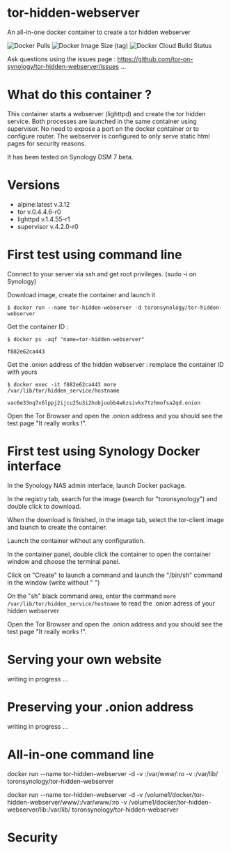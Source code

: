 # tor-hidden-webserver
An all-in-one docker container to create a tor hidden webserver

![Docker Pulls](https://img.shields.io/docker/pulls/toronsynology/tor-hidden-webserver?style=for-the-badge) ![Docker Image Size (tag)](https://img.shields.io/docker/image-size/toronsynology/tor-hidden-webserver/latest?style=for-the-badge) ![Docker Cloud Build Status](https://img.shields.io/docker/cloud/build/toronsynology/tor-hidden-webserver?style=for-the-badge)

Ask questions using the issues page : https://github.com/tor-on-synology/tor-hidden-webserver/issues ...

# What do this container ?

This container starts a webserver (lighttpd) and create the tor hidden service. Both processes are launched in the same container using supervisor. No need to expose a port on the docker container or to configure router. The webserver is configured to only serve static html pages for security reasons. 

It has been tested on Synology DSM 7 beta.

# Versions

- alpine:latest v.3.12
- tor v.0.4.4.6-r0 
- lighttpd v.1.4.55-r1
- supervisor v.4.2.0-r0



# First test using command line

Connect to your server via ssh and get root privileges. (sudo -i on Synology)

Download image, create the container and launch it

```$ docker run --name tor-hidden-webserver -d toronsynology/tor-hidden-webserver```
      
Get the container ID :

```$ docker ps -aqf "name=tor-hidden-webserver"```

```f882e62ca443```


Get the .onion address of the hidden webserver : remplace the container ID with yours

```$ docker exec -it f882e62ca443 more /var/lib/tor/hidden_service/hostname```

```vac6e33nq7x6lppj2ijcu25u3i2hobjuubb4w6zsivkx7tzhmofsa2qd.onion```

Open the Tor Browser and open the .onion address and you should see the test page "It really works !".



# First test using Synology Docker interface

In the Synology NAS admin interface, launch Docker package.

In the registry tab, search for the image (search for "toronsynology") and double click to download.

When the download is finished, in the image tab, select the tor-client image and launch to create the container.

Launch the container without any configuration.

In the container panel, double click the container to open the container window and choose the terminal panel.

Click on "Create" to launch a command and launch the "/bin/sh" command in the window (write without " ")

On the "sh" black command area, enter the command ```more /var/lib/tor/hidden_service/hostname``` to read the .onion adress of your hidden webserver

Open the Tor Browser and open the .onion address and you should see the test page "It really works !".



# Serving your own website

writing in progress ...

# Preserving your .onion address

writing in progress ...

# All-in-one command line

docker run --name tor-hidden-webserver -d -v <home-directory>:/var/www/:ro -v <lib-directory>:/var/lib/ toronsynology/tor-hidden-webserver

docker run --name tor-hidden-webserver -d -v /volume1/docker/tor-hidden-webserver/www/:/var/www/:ro -v /volume1/docker/tor-hidden-webserver/lib:/var/lib/ toronsynology/tor-hidden-webserver

# Security



